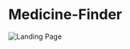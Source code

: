 # Medicine-Finder
![Landing Page](https://github.com/Induma-nadeeshani/Medicine-Finder/assets/66290152/aabc1399-a85b-488e-84d3-5c9171bf8286)
